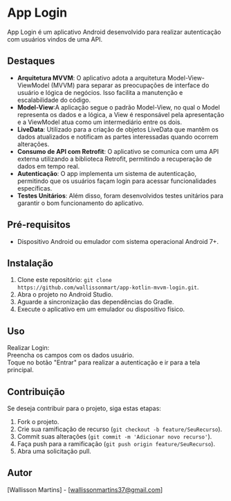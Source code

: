 # App Login

App Login é um aplicativo Android desenvolvido para realizar autenticação com usuários vindos de uma API.

## Destaques

- **Arquitetura MVVM**: O aplicativo adota a arquitetura Model-View-ViewModel (MVVM) para separar as preocupações de interface do usuário e lógica de negócios. Isso facilita a manutenção e escalabilidade do código.
- **Model-View**:A aplicação segue o padrão Model-View, no qual o Model representa os dados e a lógica, a View é responsável pela apresentação e a ViewModel atua como um intermediário entre os dois.
- **LiveData**: Utilizado para a criação de objetos LiveData que mantêm os dados atualizados e notificam as partes interessadas quando ocorrem alterações.
- **Consumo de API com Retrofit**: O aplicativo se comunica com uma API externa utilizando a biblioteca Retrofit, permitindo a recuperação de dados em tempo real.
- **Autenticação**: O app implementa um sistema de autenticação, permitindo que os usuários façam login para acessar funcionalidades específicas.
- **Testes Unitários**: Além disso, foram desenvolvidos testes unitários para garantir o bom funcionamento do aplicativo.

## Pré-requisitos

- Dispositivo Android ou emulador com sistema operacional Android 7+.
  
## Instalação

1. Clone este repositório: `git clone https://github.com/wallissonmart/app-kotlin-mvvm-login.git`.
2. Abra o projeto no Android Studio.
3. Aguarde a sincronização das dependências do Gradle.
4. Execute o aplicativo em um emulador ou dispositivo físico.

## Uso

Realizar Login:  
Preencha os campos com os dados usuário.  
Toque no botão "Entrar" para realizar a autenticação e ir para a tela principal.

## Contribuição

Se deseja contribuir para o projeto, siga estas etapas:

1. Fork o projeto.
2. Crie sua ramificação de recurso (`git checkout -b feature/SeuRecurso`).
3. Commit suas alterações (`git commit -m 'Adicionar novo recurso'`).
4. Faça push para a ramificação (`git push origin feature/SeuRecurso`).
5. Abra uma solicitação pull.

## Autor

[Wallisson Martins] - [wallissonmartins37@gmail.com]

